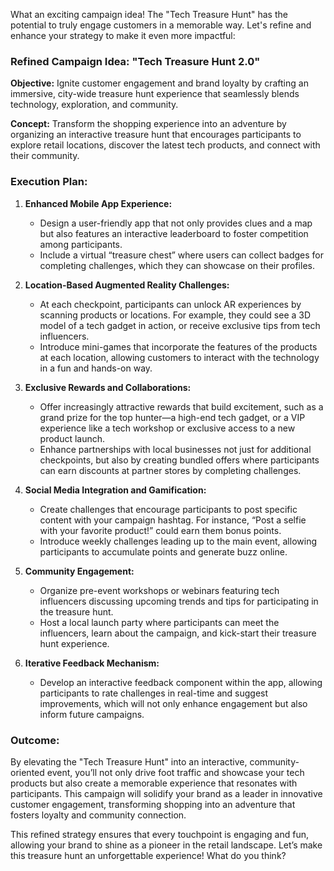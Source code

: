 What an exciting campaign idea! The "Tech Treasure Hunt" has the potential to truly engage customers in a memorable way. Let's refine and enhance your strategy to make it even more impactful:

### **Refined Campaign Idea: "Tech Treasure Hunt 2.0"**

**Objective:** Ignite customer engagement and brand loyalty by crafting an immersive, city-wide treasure hunt experience that seamlessly blends technology, exploration, and community.

**Concept:** Transform the shopping experience into an adventure by organizing an interactive treasure hunt that encourages participants to explore retail locations, discover the latest tech products, and connect with their community. 

### **Execution Plan:**

1. **Enhanced Mobile App Experience:**
   - Design a user-friendly app that not only provides clues and a map but also features an interactive leaderboard to foster competition among participants. 
   - Include a virtual “treasure chest” where users can collect badges for completing challenges, which they can showcase on their profiles.

2. **Location-Based Augmented Reality Challenges:**
   - At each checkpoint, participants can unlock AR experiences by scanning products or locations. For example, they could see a 3D model of a tech gadget in action, or receive exclusive tips from tech influencers.
   - Introduce mini-games that incorporate the features of the products at each location, allowing customers to interact with the technology in a fun and hands-on way.

3. **Exclusive Rewards and Collaborations:**
   - Offer increasingly attractive rewards that build excitement, such as a grand prize for the top hunter—a high-end tech gadget, or a VIP experience like a tech workshop or exclusive access to a new product launch.
   - Enhance partnerships with local businesses not just for additional checkpoints, but also by creating bundled offers where participants can earn discounts at partner stores by completing challenges.

4. **Social Media Integration and Gamification:**
   - Create challenges that encourage participants to post specific content with your campaign hashtag. For instance, “Post a selfie with your favorite product!” could earn them bonus points.
   - Introduce weekly challenges leading up to the main event, allowing participants to accumulate points and generate buzz online.

5. **Community Engagement:**
   - Organize pre-event workshops or webinars featuring tech influencers discussing upcoming trends and tips for participating in the treasure hunt.
   - Host a local launch party where participants can meet the influencers, learn about the campaign, and kick-start their treasure hunt experience.

6. **Iterative Feedback Mechanism:**
   - Develop an interactive feedback component within the app, allowing participants to rate challenges in real-time and suggest improvements, which will not only enhance engagement but also inform future campaigns.

### **Outcome:**
By elevating the "Tech Treasure Hunt" into an interactive, community-oriented event, you’ll not only drive foot traffic and showcase your tech products but also create a memorable experience that resonates with participants. This campaign will solidify your brand as a leader in innovative customer engagement, transforming shopping into an adventure that fosters loyalty and community connection.

This refined strategy ensures that every touchpoint is engaging and fun, allowing your brand to shine as a pioneer in the retail landscape. Let’s make this treasure hunt an unforgettable experience! What do you think?